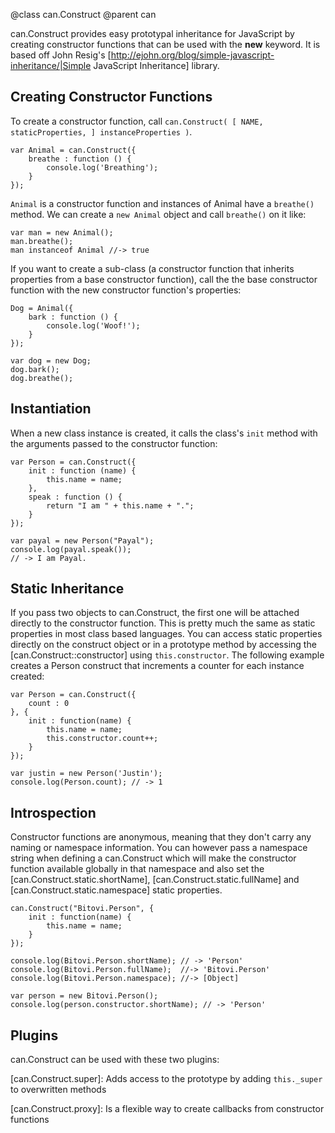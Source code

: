 @class can.Construct
@parent can

can.Construct provides easy prototypal inheritance for JavaScript by creating constructor
functions that can be used with the __new__ keyword. It  is based off John Resig's
[http://ejohn.org/blog/simple-javascript-inheritance/|Simple JavaScript Inheritance] library.

## Creating Constructor Functions

To create a constructor function,  call `can.Construct( [ NAME, staticProperties, ] instanceProperties )`.

	var Animal = can.Construct({
		breathe : function () {
			console.log('Breathing');
		}
	});

`Animal` is a constructor function and instances of Animal have a `breathe()` method. We 
can create a `new Animal` object and call `breathe()` on it like:

    var man = new Animal();
    man.breathe();
    man instanceof Animal //-> true

If you want to create a sub-class (a constructor function that inherits properties from a base constructor function),
call the the  base constructor function with the new constructor function's properties:

    Dog = Animal({
    	bark : function () {
    		console.log('Woof!');
    	}
    });

    var dog = new Dog;
    dog.bark();
    dog.breathe();

## Instantiation

When a new class instance is created, it calls the class's `init` method with the arguments passed
to the constructor function:

	var Person = can.Construct({
		init : function (name) {
			this.name = name;
		},
		speak : function () {
			return "I am " + this.name + ".";
		}
	});
    
    var payal = new Person("Payal");
    console.log(payal.speak());
    // -> I am Payal.

## Static Inheritance 

If you pass two objects to can.Construct, the first one will be attached directly to the constructor function.
This is pretty much the same as static properties in most class based languages.
You can access static properties directly on the construct object or in a prototype method by accessing the
[can.Construct::constructor] using `this.constructor`. The following example creates a Person construct
that increments a counter for each instance created:

	var Person = can.Construct({
		count : 0
	}, {
		init : function(name) {
			this.name = name;
			this.constructor.count++;
		}
	});

	var justin = new Person('Justin');
	console.log(Person.count); // -> 1

## Introspection

Constructor functions are anonymous, meaning that they don't carry any naming or namespace information.
You can however pass a namespace string when defining a can.Construct which will make the constructor
function available globally in that namespace and also set the
[can.Construct.static.shortName], [can.Construct.static.fullName] and [can.Construct.static.namespace]
static properties.

    can.Construct("Bitovi.Person", {
        init : function(name) {
            this.name = name;
        }
    });

    console.log(Bitovi.Person.shortName); // -> 'Person'
    console.log(Bitovi.Person.fullName);  //-> 'Bitovi.Person'
    console.log(Bitovi.Person.namespace); //-> [Object]
    
    var person = new Bitovi.Person();
    console.log(person.constructor.shortName); // -> 'Person'

## Plugins

can.Construct can be used with these two plugins:

[can.Construct.super]: Adds access to the prototype by adding `this._super` to overwritten methods

[can.Construct.proxy]: Is a flexible way to create callbacks from constructor functions
